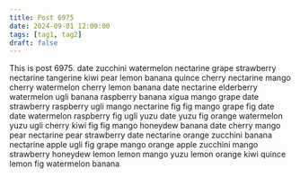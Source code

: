 ```yaml
---
title: Post 6975
date: 2024-09-01 12:00:00
tags: [tag1, tag2]
draft: false
---
```

This is post 6975.
date
zucchini
watermelon
nectarine
grape
strawberry
nectarine
tangerine
kiwi
pear
lemon
banana
quince
cherry
nectarine
mango
cherry
watermelon
cherry
lemon
banana
date
nectarine
elderberry
watermelon
ugli
banana
raspberry
banana
xigua
mango
grape
date
strawberry
raspberry
ugli
mango
nectarine
fig
fig
mango
grape
fig
date
date
watermelon
raspberry
fig
ugli
yuzu
date
yuzu
fig
orange
watermelon
yuzu
ugli
cherry
kiwi
fig
fig
mango
honeydew
banana
date
cherry
mango
pear
nectarine
pear
strawberry
date
nectarine
orange
zucchini
banana
nectarine
apple
ugli
fig
grape
mango
orange
apple
zucchini
mango
strawberry
honeydew
lemon
lemon
mango
yuzu
lemon
orange
kiwi
quince
lemon
fig
watermelon
banana
